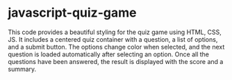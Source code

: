 # javascript-quiz-game
This code provides a beautiful styling for the quiz game using HTML, CSS, JS. It includes a centered quiz container with a question, a list of options, and a submit button. The options change color when selected, and the next question is loaded automatically after selecting an option. Once all the questions have been answered, the result is displayed with the score and a summary.

